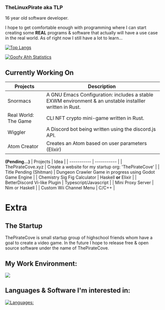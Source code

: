 ### TheLinuxPirate aka TLP
16 year old software developer.

I hope to get comfortable enough with programming where I can start creating some **REAL** programs & software
that actually will have a use case in the real world. As of right now I still have a lot to learn...

[![Top Langs](https://github-readme-stats.vercel.app/api/top-langs/?username=thelinuxpirate&theme=dark)](https://github.com/thelinuxpirate/github-readme-stats)


[![Goofy Ahh Statistics](https://github-readme-stats.vercel.app/api?username=thelinuxpirate&theme=dark)](https://github.com/thelinuxpirate/github-readme-stats)

## Currently Working On
| Projects | Description |
| ----------- | ----------- |
| Snormacs | A GNU Emacs Configuration: includes a stable EXWM environment & an unstable installler written in Rust. |
| Real World: The Game | CLI NFT crypto mini-game written in Rust.  | 
| Wiggler | A Discord bot being written using the discord.js API. | 
| Atom Creator | Creates an Atom based on user parameters (Elixir) | 

**(Pending...)**
| Projects | Idea |
| ----------- | ----------- |
| ThePirateCove.xyz | Create a website for my startup org: 'ThePirateCove' | 
| Title Pending (Shitman) | Dungeon Crawler Game in progress using Godot Game Engine | 
| Chemistry Sig Fig Calculator | Haskell **or** Elixir | 
| BetterDiscord Vi-like Plugin | Typescript/Javascript | 
| Mini Proxy Server | Nim or Haskell |
| Custom Wii Channel Menu | C/C++ | 


# Extra
## The Startup
ThePirateCove is small startup group of highschool friends whom have a goal to create a video game.
In the future I hope to release free & open source software under the name of ThePirateCove.
<!-- neovim/helix -->
## My Work Environment:
[![](https://skillicons.dev/icons?i=emacs,linux,discord)](https://skillicons.dev)

## Languages & Software I'm interested in:
[![Languages:](https://skillicons.dev/icons?i=rust,haskell,nim,c,zig,go,elixir,ts,lua&perline=3)](https://skillicons.dev)
